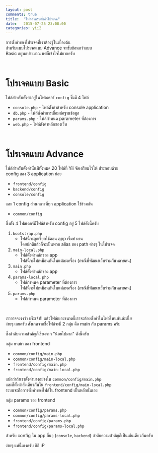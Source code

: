 ```yaml
---
layout: post
comments: true
title:  "ไฟล์สำหรับตั้งค่าโปรเจค"
date:   2015-07-25 23:00:00
categories: yii2
---
```


การตั้งค่าของโปรเจคที่เราต้องรู้ในเบื้องต้น<br>
สำหรับแบบโปรเจคแบบ Advance จะซับซ้อนกว่าแบบ <br>
Basic อยู่พอประมาณ แต่ก็เข้าใจไม่ยากครับ 


<br>

โปรเจคแบบ Basic
==============
ไฟล์สำหรับตั้งค่าอยู่ในโฟลเดอร์ `config` ซึ่งมี 4 ไฟล์

* `console.php` - ไฟล์ตั้งค่าสำหรับ console application
* `db.php` - ไฟล์ตั้งค่าการเชื่อมต่อฐานข้อมูล
* `params.php` - ไฟล์กำหนด parameter ที่ต้องการ
* `web.php` - ไฟล์ตังค่าหลักของเว็บ

<br>

โปรเจคแบบ Advance
================
ไฟล์สำหรับตั้งค่านั้นมีทั้งหมด 20 ไฟล์ที่ Yii จัดเตรียมไว้ให้ ประกอบด้วย <br>
config ของ 3 application ย่อย

* `frontend/config`
* `backend/config`
* `console/config`

และ 1 config ส่วนกลางที่ทุก application ใช้ร่วมกัน

* `common/config`

ซึ่งทั้ง 4 โฟลเดอร์มีไฟล์สำหรับ config อยู่ 5 ไฟล์ดังนี้ครับ

1. `bootstrap.php`
    - ไฟล์นี้จะถูกเรียกใช้ตอน app เริ่มทำงาน <br>
    โดยปกติแล้วก็จะเป็นพวก alias ของ path ต่างๆ ในโปรเจค
2. `main-local.php`
    - ไฟล์ตั้งค่าหลักของ app <br>
    ไฟล์นี้จะไม่เหมือนกันในแต่ละเครื่อง (กรณีที่พัฒนาเว็บร่วมกันหลายคน)
3. `main.php`
    - ไฟล์ตั้งค่าหลักของ app
4. `params-local.php`
    - ไฟล์กำหนด parameter ที่ต้องการ <br>
    ไฟล์นี้จะไม่เหมือนกันในแต่ละเครื่อง (กรณีที่พัฒนาเว็บร่วมกันหลายคน)
5. `params.php`
    - ไฟล์กำหนด parameter ที่ต้องการ

<br>

เราอาจจะงงว่า บร๊ะเจ้า!! แล้วไฟล์เยอะขนาดนี้เราจะต้องตั้งค่าในไฟล์ไหนกันล่ะเนี่ย <br>
ง่ายๆ เลยครับ สังเกตจากชื่อไฟล์จะมี 2 กลุ่ม คือ main กับ params ครับ

ซึ่งลำดับความสำคัญก็เรียงจาก "น้อยไปมาก" ดังนี้ครับ

กลุ่ม main ของ frontend

* `common/config/main.php`
* `common/config/main-local.php`
* `frontend/config/main.php`
* `frontend/config/main-local.php`

แปลว่าถ้าเราตั้งค่าบางอย่างใน `common/config/main.php` <br>
และก็ตั้งค่าสิ่งเดียวกันใน `frontend/config/main-local.php` <br>
ระบบจะถือการตั้งค่าของไฟล์ใน frontend เป็นหลักนั่นเอง

กลุ่ม params ของ frontend

* `common/config/params.php`
* `common/config/params-local.php`
* `frontend/config/params.php`
* `frontend/config/params-local.php`

สำหรับ config ใน app อื่นๆ (`console`, `backend`) ลำดับความสำคัญก็เป็นเช่นเดียวกันครับ

ง่ายๆ แค่นี้เองครับ อิอิ :P